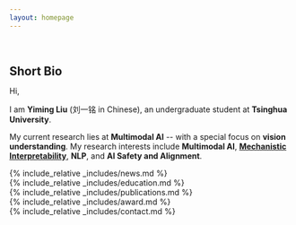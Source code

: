 ```yaml
---
layout: homepage
---
```

<h1 id="about-me"></h1>

<div class="section-animate">
<h2 style="margin: 60px 0px 10px;">Short Bio</h2>

Hi,

I am **Yiming Liu** (刘一铭 in Chinese), an undergraduate student at **Tsinghua University**.

My current research lies at **Multimodal AI** -- with a special focus on **vision understanding**. My research interests include **Multimodal AI**, **[Mechanistic Interpretability](https://www.google.com)**, **NLP**, and **AI Safety and Alignment**.
</div>

<!-- <strong style="color:#e74d3c; font-weight:600">

</strong>  -->

<div class="section-animate">
{% include_relative _includes/news.md %}
</div>

<div class="section-animate">
{% include_relative _includes/education.md %}
</div>

<div class="section-animate">
{% include_relative _includes/publications.md %}
</div>

<!-- {% include_relative _includes/teaching.md %} -->

<!--
{% include_relative _includes/talks.md %}
-->

<!-- {% include_relative _includes/services.md %} -->

<div class="section-animate">
{% include_relative _includes/award.md %}
</div>

<div class="section-animate">
{% include_relative _includes/contact.md %}
</div>
